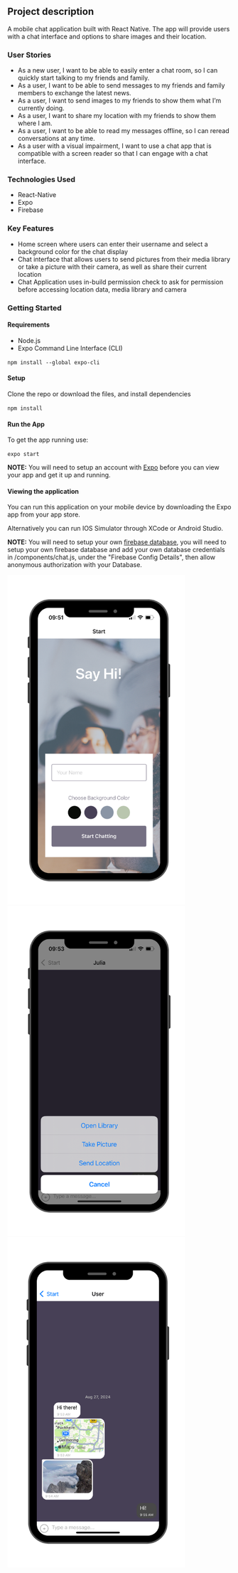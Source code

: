 ## Project description

A mobile chat application built with React Native. The app will provide users with a chat interface and options to share images and their location.

### User Stories

- As a new user, I want to be able to easily enter a chat room, so I can quickly start talking to my friends and family.
- As a user, I want to be able to send messages to my friends and family members to exchange the latest news.
- As a user, I want to send images to my friends to show them what I’m currently doing.
- As a user, I want to share my location with my friends to show them where I am.
- As a user, I want to be able to read my messages offline, so I can reread conversations at any time.
- As a user with a visual impairment, I want to use a chat app that is compatible with a screen reader so that I can engage with a chat interface.

<h3>Technologies Used</h3>
<ul>
  <li>React-Native</li>
  <li>Expo</li>
  <li>Firebase</li>
</ul>

<h3>Key Features</h3>
<ul>
  <li>Home screen where users can enter their username and select a background color for the chat display</li>
  <li>Chat interface that allows users to send pictures from their media library or take a picture with their camera, as well as share their current location</li>
  <li>Chat Application uses in-build permission check to ask for permission before accessing location data, media library and camera</li>
</ul>

<h3>Getting Started</h3>

<h4>Requirements</h4>
<ul>
  <li>Node.js</li>
  <li>Expo Command Line Interface (CLI)</li>
</ul>
<code>npm install --global expo-cli</code>

<h4>Setup</h4>
<p>Clone the repo or download the files, and install dependencies</p>
<code>npm install</code>

<h4>Run the App</h4>
<p>To get the app running use:</p>
<code>expo start</code>

<p><b>NOTE:</b> You will need to setup an account with <a href="https://expo.dev/">Expo</a> before you can view your app and get it up and running.</p>

<h4>Viewing the application</h4>
<p>You can run this application on your mobile device by downloading the Expo app from your app store.</p>
<p>Alternatively you can run IOS Simulator through XCode or Android Studio.</p>
<p><b>NOTE:</b> You will need to setup your own <a href="https://firebase.google.com/">firebase database</a>, you will need to setup your own firebase database and add your own database credentials in /components/chat.js, under the "Firebase Config Details", then allow anonymous authorization with your Database.</p>

<img src="./assets/1.PNG"  width="400">
<img src="./assets/3.png"  width="400">
<img src="./assets/2.png"  width="400">
